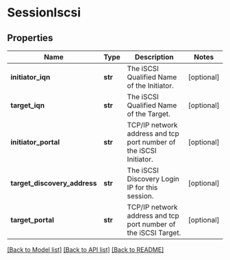 # SessionIscsi

## Properties
Name | Type | Description | Notes
------------ | ------------- | ------------- | -------------
**initiator_iqn** | **str** | The iSCSI Qualified Name of the Initiator. | [optional] 
**target_iqn** | **str** | The iSCSI Qualified Name of the Target. | [optional] 
**initiator_portal** | **str** | TCP/IP network address and tcp port number of the iSCSI Initiator. | [optional] 
**target_discovery_address** | **str** | The iSCSI Discovery Login IP for this session. | [optional] 
**target_portal** | **str** | TCP/IP network address and tcp port number of the iSCSI Target. | [optional] 

[[Back to Model list]](../README.md#documentation-for-models) [[Back to API list]](../README.md#documentation-for-api-endpoints) [[Back to README]](../README.md)

